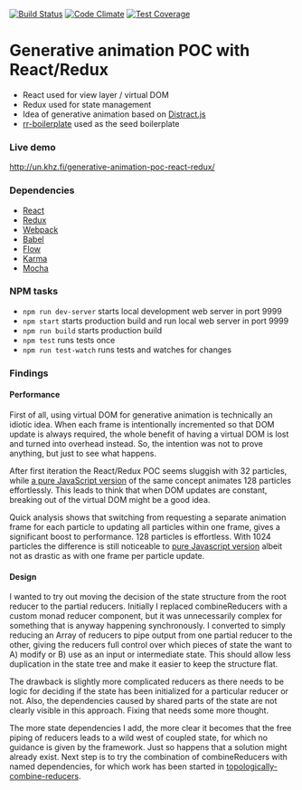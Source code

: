 [![Build Status](https://travis-ci.org/unkhz/generative-animation-poc-react-redux.svg?branch=master)](https://travis-ci.org/unkhz/generative-animation-poc-react-redux)
[![Code Climate](https://codeclimate.com/github/unkhz/generative-animation-poc-react-redux/badges/gpa.svg)](https://codeclimate.com/github/unkhz/generative-animation-poc-react-redux)
[![Test Coverage](https://codeclimate.com/github/unkhz/generative-animation-poc-react-redux/badges/coverage.svg)](https://codeclimate.com/github/unkhz/generative-animation-poc-react-redux/coverage)

# Generative animation POC with React/Redux

  * React used for view layer / virtual DOM
  * Redux used for state management
  * Idea of generative animation based on [Distract.js](https://github.com/unkhz/Distract.js)
  * [rr-boilerplate](https://github.com/a-tarasyuk/rr-boilerplate.git) used as the seed boilerplate

### Live demo

http://un.khz.fi/generative-animation-poc-react-redux/

### Dependencies

  * [React](https://facebook.github.io/react)
  * [Redux](https://github.com/rackt/redux)
  * [Webpack](https://webpack.github.io)
  * [Babel](https://babeljs.io)
  * [Flow](http://flowtype.org/)
  * [Karma](https://karma-runner.github.io/)
  * [Mocha](https://mochajs.org/)

### NPM tasks

- `npm run dev-server` starts local development web server in port 9999
- `npm start` starts production build and run local web server in port 9999
- `npm run build` starts production build
- `npm test` runs tests once
- `npm run test-watch` runs tests and watches for changes

### Findings

#### Performance

First of all, using virtual DOM for generative animation is technically an
idiotic idea. When each frame is intentionally incremented so that DOM update is
always required, the whole benefit of having a virtual DOM is lost and turned
into overhead instead. So, the intention was not to prove anything, but just to
see what happens.

After first iteration the React/Redux POC seems sluggish with 32 particles,
while [a pure JavaScript version](https://embed.plnkr.co/773Cms/) of the same
concept animates 128 particles effortlessly. This leads to think that when DOM
updates are constant, breaking out of the virtual DOM might be a good idea.

Quick analysis shows that switching from requesting a separate animation frame
for each particle to updating all particles within one frame, gives a
significant boost to performance. 128 particles is effortless. With 1024
particles the difference is still noticeable to [pure Javascript
version](https://embed.plnkr.co/cR14fu/) albeit not as drastic as with one frame
per particle update.

#### Design

I wanted to try out moving the decision of the state structure from the root
reducer to the partial reducers. Initially I replaced combineReducers with a
custom  monad reducer component, but it was unnecessarily complex for something
that is anyway happening synchronously. I converted to simply reducing an Array
of reducers to pipe output from one partial reducer to the other, giving the
reducers full control over which pieces of state the want to A) modify or B) use
as an input or intermediate state. This should allow less duplication in the
state tree and make it easier to keep the structure flat.

The drawback is slightly more complicated reducers as there needs to be logic
for deciding if the state has been initialized for a particular reducer or not.
Also, the dependencies caused by shared parts of the state are not clearly
visible in this approach. Fixing that needs some more thought.

The more state dependencies I add, the more clear it becomes that the free
piping of reducers leads to a wild west of coupled state, for which no guidance
is given by the framework. Just so happens that a solution might already exist.
Next step is to try the combination of combineReducers with named dependencies,
for which work has been started in [topologically-combine-reducers](https://github.com/KodersLab/topologically-combine-reducers).
